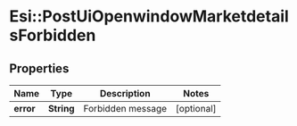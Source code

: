 # Esi::PostUiOpenwindowMarketdetailsForbidden

## Properties
Name | Type | Description | Notes
------------ | ------------- | ------------- | -------------
**error** | **String** | Forbidden message | [optional] 



